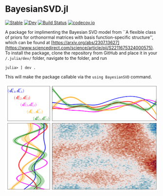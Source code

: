 # BayesianSVD.jl

[![Stable](https://img.shields.io/badge/docs-stable-blue.svg)](https://jsnowynorth.github.io/BayesianSVD.jl/stable/)
[![Dev](https://img.shields.io/badge/docs-dev-blue.svg)](https://jsnowynorth.github.io/BayesianSVD.jl/dev/)
[![Build Status](https://github.com/jsnowynorth/BayesianSVD.jl/actions/workflows/CI.yml/badge.svg?branch=main)](https://github.com/jsnowynorth/BayesianSVD.jl/actions/workflows/CI.yml?query=branch%3Amain)
[![codecov.io](http://codecov.io/github/jsnowynorth/BayesianSVD.jl/coverage.svg?branch=main)](http://codecov.io/github/jsnowynorth/BayesianSVD.jl?branch=main)

A package for implimenting the Bayesian SVD model from ``A flexible class of priors for orthonormal matrices with basis function-specific structure'', which can be found at [https://arxiv.org/abs/2307.13627](https://www.sciencedirect.com/science/article/pii/S2211675324000575).
To install the package, clone the repository from GitHub and place it in your `/.julia/dev/` folder, navigate to the folder, and run 
```
julia> ] dev .
```
This will make the package callable via the `using BayesianSVD` command.


<img src="./examples/logo.png" alt="drawing" width="1000"/>
